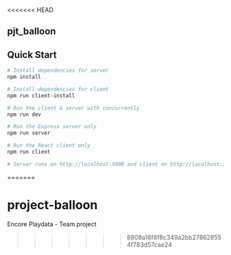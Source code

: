 <<<<<<< HEAD
## pjt_balloon

## Quick Start

``` bash
# Install dependencies for server
npm install

# Install dependencies for client
npm run client-install

# Run the client & server with concurrently
npm run dev

# Run the Express server only
npm run server

# Run the React client only
npm run client

# Server runs on http://localhost:5000 and client on http://localhost:3000
```

=======
# project-balloon
Encore Playdata - Team project
>>>>>>> 8808a18f8f8c349a2bb278628554f783d57cae24
